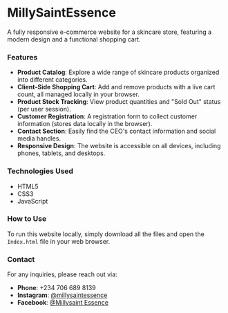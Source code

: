 # MillySaintEssence

A fully responsive e-commerce website for a skincare store, featuring a modern design and a functional shopping cart.

### Features
- **Product Catalog**: Explore a wide range of skincare products organized into different categories.
- **Client-Side Shopping Cart**: Add and remove products with a live cart count, all managed locally in your browser.
- **Product Stock Tracking**: View product quantities and "Sold Out" status (per user session).
- **Customer Registration**: A registration form to collect customer information (stores data locally in the browser).
- **Contact Section**: Easily find the CEO's contact information and social media handles.
- **Responsive Design**: The website is accessible on all devices, including phones, tablets, and desktops.

### Technologies Used
- HTML5
- CSS3
- JavaScript

### How to Use
To run this website locally, simply download all the files and open the `Index.html` file in your web browser.

### Contact
For any inquiries, please reach out via:
- **Phone**: +234 706 689 8139
- **Instagram**: [@millysaintessence](https://www.instagram.com/millysaintessence)
- **Facebook**: [@Millysaint Essence](https://www.facebook.com/MillysaintEssence)
